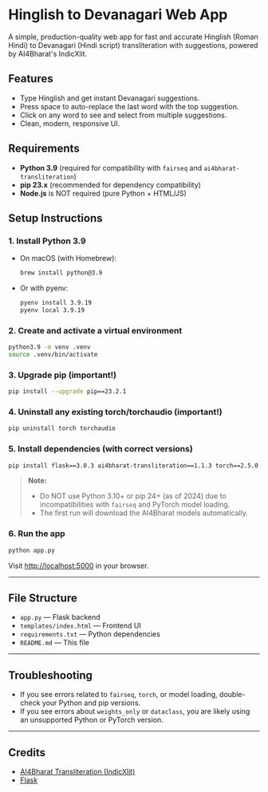 # Hinglish to Devanagari Web App

A simple, production-quality web app for fast and accurate Hinglish (Roman Hindi) to Devanagari (Hindi script) transliteration with suggestions, powered by AI4Bharat's IndicXlit.

## Features
- Type Hinglish and get instant Devanagari suggestions.
- Press space to auto-replace the last word with the top suggestion.
- Click on any word to see and select from multiple suggestions.
- Clean, modern, responsive UI.

## Requirements
- **Python 3.9** (required for compatibility with `fairseq` and `ai4bharat-transliteration`)
- **pip 23.x** (recommended for dependency compatibility)
- **Node.js** is NOT required (pure Python + HTML/JS)

## Setup Instructions

### 1. Install Python 3.9
- On macOS (with Homebrew):
  ```bash
  brew install python@3.9
  ```
- Or with pyenv:
  ```bash
  pyenv install 3.9.19
  pyenv local 3.9.19
  ```

### 2. Create and activate a virtual environment
```bash
python3.9 -m venv .venv
source .venv/bin/activate
```

### 3. Upgrade pip (important!)
```bash
pip install --upgrade pip==23.2.1
```

### 4. Uninstall any existing torch/torchaudio (important!)
```bash
pip uninstall torch torchaudio
```

### 5. Install dependencies (with correct versions)
```bash
pip install flask==3.0.3 ai4bharat-transliteration==1.1.3 torch==2.5.0 torchaudio==2.5.0
```

> **Note:**
> - Do NOT use Python 3.10+ or pip 24+ (as of 2024) due to incompatibilities with `fairseq` and PyTorch model loading.
> - The first run will download the AI4Bharat models automatically.

### 6. Run the app
```bash
python app.py
```

Visit [http://localhost:5000](http://localhost:5000) in your browser.

---

## File Structure
- `app.py` — Flask backend
- `templates/index.html` — Frontend UI
- `requirements.txt` — Python dependencies
- `README.md` — This file

---

## Troubleshooting
- If you see errors related to `fairseq`, `torch`, or model loading, double-check your Python and pip versions.
- If you see errors about `weights_only` or `dataclass`, you are likely using an unsupported Python or PyTorch version.

---

## Credits
- [AI4Bharat Transliteration (IndicXlit)](https://github.com/AI4Bharat/IndicTrans)
- [Flask](https://flask.palletsprojects.com/) 